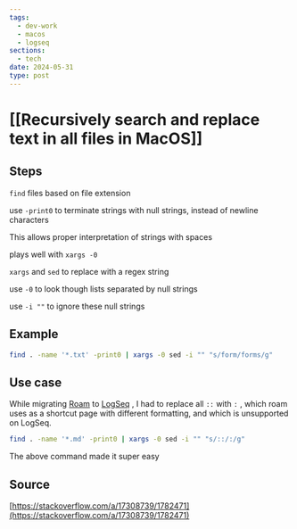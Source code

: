 ```yaml
---
tags:
  - dev-work
  - macos
  - logseq
sections:
  - tech
date: 2024-05-31
type: post
---
```

# [[Recursively search and replace text in all files in MacOS]]

## Steps

`find` files based on file extension

use `-print0` to terminate strings with null strings, instead of newline characters

This allows proper interpretation of strings with spaces

plays well with `xargs -0`

`xargs` and `sed` to replace with a regex string

use `-0` to look though lists separated by null strings

use `-i ""` to ignore these null strings

## Example

```bash
find . -name '*.txt' -print0 | xargs -0 sed -i "" "s/form/forms/g"
```

## Use case

While migrating [Roam](https://www.tejovanthn.com/pages/Roam) to [LogSeq](https://www.tejovanthn.com/pages/LogSeq) , I had to replace all `::` with `:` , which roam uses as a shortcut page with different formatting, and which is unsupported on LogSeq.

```bash
find . -name '*.md' -print0 | xargs -0 sed -i "" "s/::/:/g"
```

The above command made it super easy

## Source

[https://stackoverflow.com/a/17308739/1782471](https://stackoverflow.com/a/17308739/1782471)